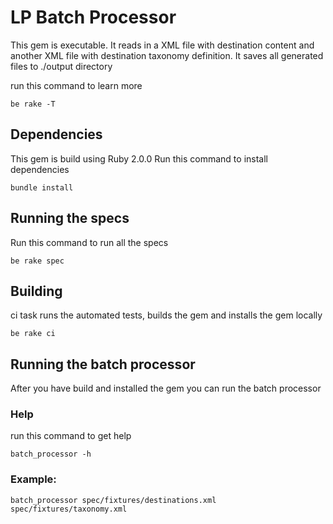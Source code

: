 
LP Batch Processor
==================

This gem is executable.
It reads in a XML file with destination content and another XML file with destination taxonomy definition.
It saves all generated files to ./output directory

run this command to learn more

```
be rake -T
```

Dependencies
------------

This gem is build using Ruby 2.0.0
Run this command to install dependencies
```
bundle install
```

Running the specs
-----------------

Run this command to run all the specs

```
be rake spec
```

Building
--------

ci task runs the automated tests, builds the gem and installs the gem locally
```
be rake ci
```

Running the batch processor
---------------------------

After you have build and installed the gem you can run the batch processor

### Help
run this command to get help
```
batch_processor -h
```

### Example:
```
batch_processor spec/fixtures/destinations.xml spec/fixtures/taxonomy.xml
```


